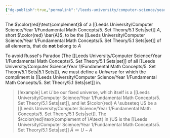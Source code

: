 ```yaml
---
{"dg-publish":true,"permalink":"/leeds-university/computer-science/year-1/fundamental-math-concepts/5-set-theory/definitions/definition-5-20-compliments/","tags":["Definition"]}
---
```


The $\color{red}\text{complement}$ of a [[Leeds University/Computer Science/Year 1/Fundamental Math Concepts/5. Set Theory/5.1 Sets\|set]] $A$, short $\color{red} \bar{A}$, to be the [[Leeds University/Computer Science/Year 1/Fundamental Math Concepts/5. Set Theory/5.1 Sets\|set]] of all elements, that do **not** belong to $A$

To avoid Russel's Paradox (The [[Leeds University/Computer Science/Year 1/Fundamental Math Concepts/5. Set Theory/5.1 Sets\|set]] of all [[Leeds University/Computer Science/Year 1/Fundamental Math Concepts/5. Set Theory/5.1 Sets\|5.1 Sets]]), we must define a *Universe* for which the compliment is [[Leeds University/Computer Science/Year 1/Fundamental Math Concepts/5. Set Theory/5.1 Sets\|set]] in.

>[!example] 
>Let $U$ be our fixed universe, which itself is a [[Leeds University/Computer Science/Year 1/Fundamental Math Concepts/5. Set Theory/5.1 Sets\|set]], and let $\color{red} A \subseteq U$ be a [[Leeds University/Computer Science/Year 1/Fundamental Math Concepts/5. Set Theory/5.1 Sets\|set]].
>The $\color{red}\text{complement of }A\text{ in }U$ is the [[Leeds University/Computer Science/Year 1/Fundamental Math Concepts/5. Set Theory/5.1 Sets\|set]] $\bar{A} \coloneqq U - A$
